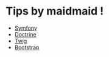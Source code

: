 # Tips by maidmaid !

- [Symfony](symfony.md)
- [Doctrine](doctrine.md)
- [Twig](twig.md)
- [Bootstrap](boostrap.md)